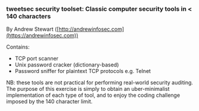 ### tweetsec security toolset: Classic computer security tools in < 140 characters

By Andrew Stewart ([http://andrewinfosec.com](https://andrewinfosec.com))

Contains:

+ TCP port scanner
+ Unix password cracker (dictionary-based)
+ Password sniffer for plaintext TCP protocols e.g. Telnet

NB: these tools are not practical for performing real-world security auditing.  The purpose of this exercise is simply to obtain an uber-minimalist implementation of each type of tool, and to enjoy the coding challenge imposed by the 140 character limit.

